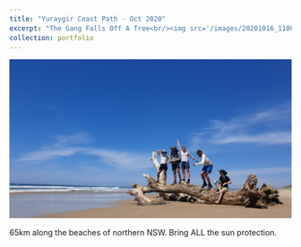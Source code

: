 ```yaml
---
title: "Yuraygir Coast Path - Oct 2020"
excerpt: "The Gang Falls Off A Tree<br/><img src='/images/20201016_110600.jpg'>"
collection: portfolio
---
```


<img src='/images/20201016_110600.jpg'>

65km along the beaches of northern NSW. Bring ALL the sun protection.
